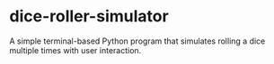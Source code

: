 # dice-roller-simulator
A simple terminal-based Python program that simulates rolling a dice multiple times with user interaction.

